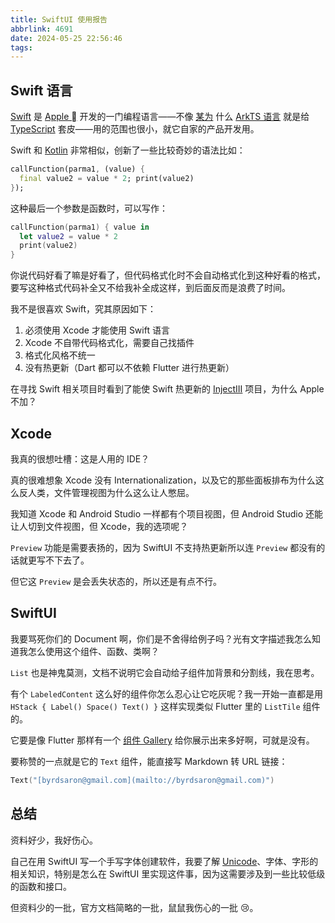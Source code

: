 ```yaml
---
title: SwiftUI 使用报告
abbrlink: 4691
date: 2024-05-25 22:56:46
tags:
---
```


## Swift 语言

[Swift](https://developer.apple.com/swift/) 是 [Apple ](https://www.apple.com/) 开发的一门编程语言——不像 [某为](https://www.huawei.com/) 什么 [ArkTS 语言](https://developer.huawei.com/consumer/cn/arkts/) 就是给 [TypeScript](https://www.typescriptlang.org/) 套皮——用的范围也很小，就它自家的产品开发用。

Swift 和 [Kotlin](https://kotlinlang.org/) 非常相似，创新了一些比较奇妙的语法比如：

```dart
callFunction(parma1, (value) {
  final value2 = value * 2; print(value2)
});
```

这种最后一个参数是函数时，可以写作：

```swift
callFunction(parma1) { value in
  let value2 = value * 2
  print(value2)
}
```

你说代码好看了嘛是好看了，但代码格式化时不会自动格式化到这种好看的格式，要写这种格式代码补全又不给我补全成这样，到后面反而是浪费了时间。

我不是很喜欢 Swift，究其原因如下：

1. 必须使用 Xcode 才能使用 Swift 语言
2. Xcode 不自带代码格式化，需要自己找插件
3. 格式化风格不统一
4. 没有热更新（Dart 都可以不依赖 Flutter 进行热更新）

在寻找 Swift 相关项目时看到了能使 Swift 热更新的 [InjectIII](https://github.com/johnno1962/InjectionIII) 项目，为什么 Apple 不加？

## Xcode

我真的很想吐槽：这是人用的 IDE？

真的很难想象 Xcode 没有 Internationalization，以及它的那些面板排布为什么这么反人类，文件管理视图为什么这么让人憋屈。

我知道 Xcode 和 Android Studio 一样都有个项目视图，但 Android Studio 还能让人切到文件视图，但 Xcode，我的选项呢？

`Preview` 功能是需要表扬的，因为 SwiftUI 不支持热更新所以连 `Preview` 都没有的话就更写不下去了。

但它这 `Preview` 是会丢失状态的，所以还是有点不行。

## SwiftUI

我要骂死你们的 Document 啊，你们是不舍得给例子吗？光有文字描述我怎么知道我怎么使用这个组件、函数、类啊？

`List` 也是神鬼莫测，文档不说明它会自动给子组件加背景和分割线，我在思考。

有个 `LabeledContent` 这么好的组件你怎么忍心让它吃灰呢？我一开始一直都是用 `HStack { Label() Space() Text() }` 这样实现类似 Flutter 里的 `ListTile` 组件的。

它要是像 Flutter 那样有一个 [组件 Gallery](https://flutter.github.io/samples/web/material_3_demo/#/) 给你展示出来多好啊，可就是没有。

要称赞的一点就是它的 `Text` 组件，能直接写 Markdown 转 URL 链接：

```swift
Text("[byrdsaron@gmail.com](mailto://byrdsaron@gmail.com)")
```

## 总结

资料好少，我好伤心。

自己在用 SwiftUI 写一个手写字体创建软件，我要了解 [Unicode](https://home.unicode.org/)、字体、字形的相关知识，特别是怎么在 SwiftUI 里实现这件事，因为这需要涉及到一些比较低级的函数和接口。

但资料少的一批，官方文档简略的一批，鼠鼠我伤心的一批 😢。
